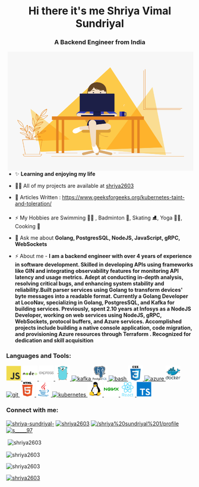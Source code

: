 <h1 align="center">Hi there it's me Shriya Vimal Sundriyal</h1>
<h3 align="center">A Backend Engineer from India</h3>

 <img align="right" alt="GIF" src="https://raw.githubusercontent.com/shriya2603/shriya2603/main/code.gif" width="500" height="320" />

- ✨ **Learning and enjoying my life**

- 👨‍💻 All of my projects are available at [shriya2603](https://github.com/shriya2603)

- 📄 Articles Written : https://www.geeksforgeeks.org/kubernetes-taint-and-toleration/

- ⚡ My Hobbies are Swimming 🏊‍♀️ , Badminton 🏸, Skating ⛸️, Yoga 🧘🏽, Cooking 🍲

- 💬 Ask me about **Golang, PostgresSQL, NodeJS, JavaScript, gRPC, WebSockets**

- ⚡ About me - **I am a backend engineer with over 4 years of experience in software development.
 Skilled in developing APIs using frameworks like GIN and integrating observability features for monitoring API latency and usage metrics. Adept at conducting in-depth analysis, resolving critical bugs, and enhancing system stability and reliability.Built parser services using Golang to transform devices' byte messages into a readable format. Currently a Golang Developer at LocoNav, specializing in Golang, PostgresSQL, and Kafka for building services.
Previously, spent 2.10 years at Infosys as a NodeJS Developer, working on web services using NodeJS, gRPC, WebSockets, protocol buffers, and Azure services. Accomplished projects include building a native console application, code migration, and provisioning Azure resources through Terraform . 
Recognized for dedication and skill acquisition**

<h3 align="left">Languages and Tools:</h3>
<p align="left">
  <a href="https://developer.mozilla.org/en-US/docs/Web/JavaScript" target="_blank">
    <img src="https://raw.githubusercontent.com/devicons/devicon/master/icons/javascript/javascript-original.svg" alt="javascript" width="40" height="40"/>
  </a>
   <a href="https://nodejs.org" target="_blank">
    <img src="https://raw.githubusercontent.com/devicons/devicon/master/icons/nodejs/nodejs-original-wordmark.svg" alt="nodejs" width="40" height="40"/>
  </a>
  <a href="https://expressjs.com" target="_blank">
    <img src="https://raw.githubusercontent.com/devicons/devicon/master/icons/express/express-original-wordmark.svg" alt="express" width="40" height="40"/>
  </a>
   <a href="https://golang.org/" target="_blank">
    <img src="https://raw.githubusercontent.com/devicons/devicon/master/icons/go/go-original.svg" alt="golang" width="40" height="40"/>
  </a>
  <a href="https://kafka.apache.org/" target="_blank">
    <img src="https://www.vectorlogo.zone/logos/apache_kafka/apache_kafka-icon.svg" alt="kafka" width="40" height="40"/>
  </a>
   <a href="https://www.postgresql.org" target="_blank">
    <img src="https://raw.githubusercontent.com/devicons/devicon/master/icons/postgresql/postgresql-original-wordmark.svg" alt="postgresql" width="40" height="40"/>
  </a>
  <a href="https://www.gnu.org/software/bash/" target="_blank">
    <img src="https://www.vectorlogo.zone/logos/gnu_bash/gnu_bash-icon.svg" alt="bash" width="40" height="40"/>
  </a>
  <a href="https://www.w3schools.com/css/" target="_blank">
    <img src="https://raw.githubusercontent.com/devicons/devicon/master/icons/css3/css3-original-wordmark.svg" alt="css3" width="40" height="40"/>
  </a>
  <a href="https://azure.microsoft.com/en-in/" target="_blank">
    <img src="https://www.vectorlogo.zone/logos/microsoft_azure/microsoft_azure-icon.svg" alt="azure" width="40" height="40"/>
  </a>
  <a href="https://www.docker.com/" target="_blank">
    <img src="https://raw.githubusercontent.com/devicons/devicon/master/icons/docker/docker-original-wordmark.svg" alt="docker" width="40" height="40"/>
  </a>
  <a href="https://git-scm.com/" target="_blank">
    <img src="https://www.vectorlogo.zone/logos/git-scm/git-scm-icon.svg" alt="git" width="40" height="40"/>
  </a>
  <a href="https://www.w3.org/html/" target="_blank">
    <img src="https://raw.githubusercontent.com/devicons/devicon/master/icons/html5/html5-original-wordmark.svg" alt="html5" width="40" height="40"/>
  </a>
  <a href="https://www.java.com" target="_blank">
    <img src="https://raw.githubusercontent.com/devicons/devicon/master/icons/java/java-original.svg" alt="java" width="40" height="40"/>
  </a>
  <a href="https://kubernetes.io" target="_blank">
    <img src="https://www.vectorlogo.zone/logos/kubernetes/kubernetes-icon.svg" alt="kubernetes" width="40" height="40"/>
  </a>
  <a href="https://www.linux.org/" target="_blank">
    <img src="https://raw.githubusercontent.com/devicons/devicon/master/icons/linux/linux-original.svg" alt="linux" width="40" height="40"/>
  </a>
  <a href="https://www.nginx.com" target="_blank">
    <img src="https://raw.githubusercontent.com/devicons/devicon/master/icons/nginx/nginx-original.svg" alt="nginx" width="40" height="40"/>
  </a>
  <a href="https://reactjs.org/" target="_blank">
    <img src="https://raw.githubusercontent.com/devicons/devicon/master/icons/react/react-original-wordmark.svg" alt="react" width="40" height="40"/>
  </a>
  <a href="https://www.typescriptlang.org/" target="_blank">
    <img src="https://raw.githubusercontent.com/devicons/devicon/master/icons/typescript/typescript-original.svg" alt="typescript" width="40" height="40"/>
  </a>
</p>

<h3 align="left">Connect with me:</h3>
<p align="left">
<a href="https://linkedin.com/in/shriya-sundriyal-" target="blank"><img align="center" src="https://raw.githubusercontent.com/rahuldkjain/github-profile-readme-generator/master/src/images/icons/Social/linked-in-alt.svg" alt="shriya-sundriyal-" height="30" width="40" /></a>
<a href="https://www.leetcode.com/shriya2603" target="blank"><img align="center" src="https://raw.githubusercontent.com/rahuldkjain/github-profile-readme-generator/master/src/images/icons/Social/leet-code.svg" alt="shriya2603" height="30" width="40" /></a>
<a href="https://auth.geeksforgeeks.org/user//shriya%20sundriyal%201/profile" target="blank"><img align="center" src="https://raw.githubusercontent.com/rahuldkjain/github-profile-readme-generator/master/src/images/icons/Social/geeks-for-geeks.svg" alt="/shriya%20sundriyal%201/profile" height="30" width="40" /></a>
<a href="https://www.hackerrank.com/s_____97" target="blank"><img align="center" src="https://raw.githubusercontent.com/rahuldkjain/github-profile-readme-generator/master/src/images/icons/Social/hackerrank.svg" alt="s_____97" height="30" width="40" /></a>
</p>

<p>&nbsp;<img align="center" src="https://github-readme-stats.vercel.app/api?username=shriya2603&show_icons=true&locale=en" alt="shriya2603" /></p>

<p><img align="center" src="https://github-readme-streak-stats.herokuapp.com/?user=shriya2603&" alt="shriya2603" /></p>

<p align="left"> <img src="https://komarev.com/ghpvc/?username=shriya2603&label=Profile%20views&color=0e75b6&style=flat" alt="shriya2603" /> </p>

<p align="left"> <a href="https://github.com/ryo-ma/github-profile-trophy"><img src="https://github-profile-trophy.vercel.app/?username=shriya2603" alt="shriya2603" /></a> </p>


